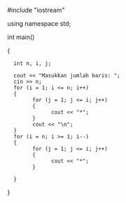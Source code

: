 #include "iostream"

using namespace std;

int main()

{

      int n, i, j;
      
      cout << "Masukkan jumlah baris: ";
      cin >> n;
      for (i = 1; i <= n; i++)
      {
            for (j = 1; j <= i; j++)
            {
                  cout << "*";
            }
            cout << "\n";
      }
      for (i = n; i >= 1; i--)
      {
            for (j = 1; j <= i; j++)
            {
                  cout << "*";
            }
            
      }
}
